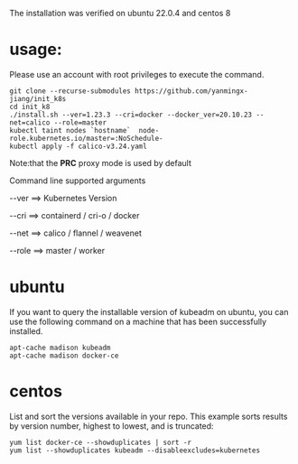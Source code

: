 The installation was verified on ubuntu 22.0.4 and centos 8 

#  usage:
Please use an account with root privileges to execute the command.
```
git clone --recurse-submodules https://github.com/yanmingx-jiang/init_k8s
cd init_k8
./install.sh --ver=1.23.3 --cri=docker --docker_ver=20.10.23 --net=calico --role=master    
kubectl taint nodes `hostname`  node-role.kubernetes.io/master=:NoSchedule-
kubectl apply -f calico-v3.24.yaml
```
Note:that the **PRC** proxy mode is used by default

Command line supported arguments

--ver ==> Kubernetes Version

--cri ==> containerd / cri-o / docker

--net ==> calico / flannel / weavenet

--role ==> master / worker

# ubuntu
If you want to query the installable version of kubeadm on ubuntu, you can use the following command on a machine that has been successfully installed.

```
apt-cache madison kubeadm
apt-cache madison docker-ce
```
# centos
List and sort the versions available in your repo. This example sorts results by version number, highest to lowest, and is truncated:
```
yum list docker-ce --showduplicates | sort -r
yum list --showduplicates kubeadm --disableexcludes=kubernetes
```
